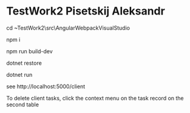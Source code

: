 # TestWork2  Pisetskij Aleksandr

cd ~TestWork2\src\AngularWebpackVisualStudio

npm i 

npm run build-dev

dotnet restore

dotnet run

see http://localhost:5000/client

To delete client tasks, click the context menu on the task record on the second table